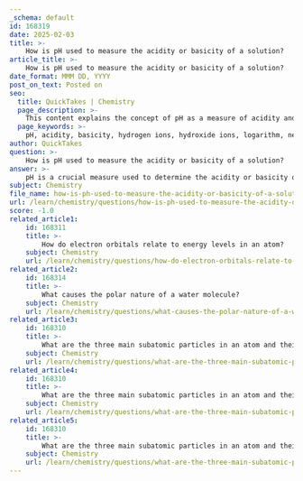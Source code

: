 ```yaml
---
_schema: default
id: 168319
date: 2025-02-03
title: >-
    How is pH used to measure the acidity or basicity of a solution?
article_title: >-
    How is pH used to measure the acidity or basicity of a solution?
date_format: MMM DD, YYYY
post_on_text: Posted on
seo:
  title: QuickTakes | Chemistry
  page_description: >-
    This content explains the concept of pH as a measure of acidity and basicity, including its mathematical definition, the pH scale, the significance of pH in biological systems, and the role of buffers in maintaining pH stability.
  page_keywords: >-
    pH, acidity, basicity, hydrogen ions, hydroxide ions, logarithm, neutral, biological systems, enzymes, buffers, biochemical processes, homeostasis
author: QuickTakes
question: >-
    How is pH used to measure the acidity or basicity of a solution?
answer: >-
    pH is a crucial measure used to determine the acidity or basicity of a solution. It is defined mathematically as the negative logarithm of the hydrogen ion concentration in a solution:\n\n$$\npH = -\log[H^+]\n$$\n\nIn this equation, $[H^+]$ represents the concentration of hydrogen ions in moles per liter. The pH scale typically ranges from 0 to 14:\n\n- A pH of 7 is considered neutral, indicating that the concentration of hydrogen ions $[H^+]$ is equal to the concentration of hydroxide ions $[OH^-]$.\n- Values below 7 indicate acidity, meaning there is a higher concentration of hydrogen ions compared to hydroxide ions. For example, a solution with a pH of 3 is more acidic than one with a pH of 5.\n- Conversely, values above 7 indicate basicity (or alkalinity), where the concentration of hydroxide ions exceeds that of hydrogen ions. For instance, a solution with a pH of 10 is more basic than one with a pH of 8.\n\nThe pH of a solution is significant in various biological systems, as many biochemical processes are sensitive to changes in pH. For example, enzymes, which are biological catalysts, often have optimal pH ranges in which they function effectively. Deviations from these optimal pH levels can lead to decreased enzyme activity and affect metabolic processes.\n\nAdditionally, buffers are substances that help maintain a stable pH in a solution, which is crucial for homeostasis in biological systems. They work by either donating or accepting hydrogen ions to counteract changes in pH, thereby ensuring that the environment remains conducive for biochemical reactions.\n\nIn summary, pH is a vital parameter for assessing the acidity or basicity of a solution, influencing numerous chemical and biological processes.
subject: Chemistry
file_name: how-is-ph-used-to-measure-the-acidity-or-basicity-of-a-solution.md
url: /learn/chemistry/questions/how-is-ph-used-to-measure-the-acidity-or-basicity-of-a-solution
score: -1.0
related_article1:
    id: 168311
    title: >-
        How do electron orbitals relate to energy levels in an atom?
    subject: Chemistry
    url: /learn/chemistry/questions/how-do-electron-orbitals-relate-to-energy-levels-in-an-atom
related_article2:
    id: 168314
    title: >-
        What causes the polar nature of a water molecule?
    subject: Chemistry
    url: /learn/chemistry/questions/what-causes-the-polar-nature-of-a-water-molecule
related_article3:
    id: 168310
    title: >-
        What are the three main subatomic particles in an atom and their respective charges?
    subject: Chemistry
    url: /learn/chemistry/questions/what-are-the-three-main-subatomic-particles-in-an-atom-and-their-respective-charges
related_article4:
    id: 168310
    title: >-
        What are the three main subatomic particles in an atom and their respective charges?
    subject: Chemistry
    url: /learn/chemistry/questions/what-are-the-three-main-subatomic-particles-in-an-atom-and-their-respective-charges
related_article5:
    id: 168310
    title: >-
        What are the three main subatomic particles in an atom and their respective charges?
    subject: Chemistry
    url: /learn/chemistry/questions/what-are-the-three-main-subatomic-particles-in-an-atom-and-their-respective-charges
---
```


&nbsp;